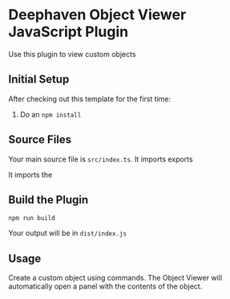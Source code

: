 # Deephaven Object Viewer JavaScript Plugin

Use this plugin to view custom objects

## Initial Setup

After checking out this template for the first time:

1. Do an `npm install`

## Source Files

Your main source file is `src/index.ts`. It imports exports

It imports the

## Build the Plugin

```
npm run build
```

Your output will be in `dist/index.js`

## Usage

Create a custom object using commands. The Object Viewer will automatically open a panel with the contents of the object.
